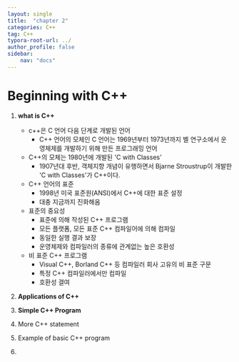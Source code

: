```yaml
---
layout: single
title:  "chapter 2"
categories: C++
tag: C++
typora-root-url: ../
author_profile: false
sidebar:
    nav: "docs"
---
```


# Beginning with C++

1. **what is C++**

   + c++은 C 언어 다음 단계로 개발된 언어
     + C++ 언어의 모체인 C 언어는 1969년부터 1973년까지 벨 연구소에서 운영체제를 개발하기 위해 만든 프로그래밍 언어
   + C++의 모체는 1980년에 개발된 'C with Classes'
     +  1907년대 후반, 객체지향 개념이 유행하면서 Bjarne Stroustrup이 개발한 'C with Classes'가 C++이다.
   + C++ 언어의 표준
     +  1998년 미국 표준원(ANSI)에서 C++에 대한 표준 설정
     + 대충 지금까지 진화해옴
   + 표준의 중요성
     +  표준에 의해 작성된 C++ 프로그램
       +  모든 플랫폼, 모든 표준 C++ 컴파일어에 의해 컴파일
       + 동일한 실행 결과 보장
       + 운영체제와 컴파일러의 종류에 관계없는 높은 호환성
   + 비 표준 C++ 프로그램
     +  Visual C++, Borland C++ 등 컴파일러 회사 고유의 비 표준 구문
       +  특정 C++ 컴파일러에서만 컴파일
     + 호환성 결여
       

2. **Applications of C++**

3. **Simple C++ Program**

4. More C++ statement 

5. Example of basic C++ program

6. 

   
